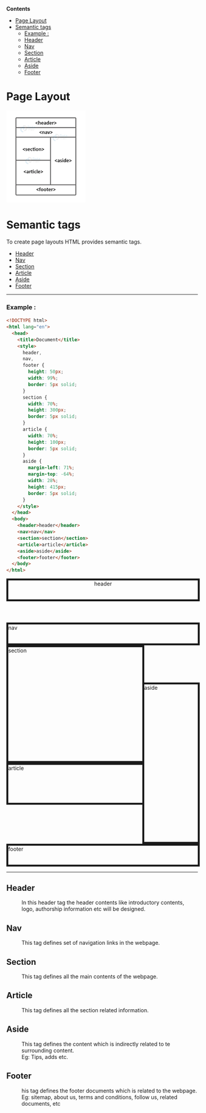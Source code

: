 <!-- START doctoc generated TOC please keep comment here to allow auto update -->
<!-- DON'T EDIT THIS SECTION, INSTEAD RE-RUN doctoc TO UPDATE -->
**Contents**

- [Page Layout](#page-layout)
- [Semantic tags](#semantic-tags)
    - [Example :](#example-)
  - [Header](#header)
  - [Nav](#nav)
  - [Section](#section)
  - [Article](#article)
  - [Aside](#aside)
  - [Footer](#footer)

<!-- END doctoc generated TOC please keep comment here to allow auto update -->

# Page Layout

![](Page%20Layout.png)

# Semantic tags

To create page layouts HTML provides semantic tags.

- [Header](#header)
- [Nav](#nav)
- [Section](#section)
- [Article](#article)
- [Aside](#aside)
- [Footer](#footer)

---

### Example :

```html
<!DOCTYPE html>
<html lang="en">
  <head>
    <title>Document</title>
    <style>
      header,
      nav,
      footer {
        height: 50px;
        width: 99%;
        border: 5px solid;
      }
      section {
        width: 70%;
        height: 300px;
        border: 5px solid;
      }
      article {
        width: 70%;
        height: 100px;
        border: 5px solid;
      }
      aside {
        margin-left: 71%;
        margin-top: -64%;
        width: 28%;
        height: 415px;
        border: 5px solid;
      }
    </style>
  </head>
  <body>
    <header>header</header>
    <nav>nav</nav>
    <section>section</section>
    <article>article</article>
    <aside>aside</aside>
    <footer>footer</footer>
  </body>
</html>
```

<!DOCTYPE html>
<html lang="en">
  <head>
    <title>Document</title>
    <style>
     header,nav,footer{
        height:50px;
        width:99%;
        border: 5px solid;
     }
     section{
        width:70%;
        height:300px;
        border:5px solid;
     }
     article{
       width:70%;
        height:100px;
        border:5px solid; 
     }
     aside{
        margin-left:71%;
        margin-top:-64%;
        width:28%;
        height:415px;
        border:5px solid;
     }
    </style>
  </head>
  <body>
   <header>header</header>
   <nav>nav</nav>
   <section>section</section>
   <article>article</article>
   <aside>aside</aside>
   <footer>footer</footer>
  </body>
</html>

---

## Header

<dd>In this header tag the header contents like introductory contents, logo, authorship information etc will
be designed.</dd>

## Nav

<dd>This tag defines set of navigation links in the webpage.</dd>

## Section

<dd>This tag defines all the main contents of the webpage.</dd>

## Article

<dd>This tag defines all the section related information.</dd>

## Aside

<dd>This tag defines the content which is indirectly related to te surrounding content.<br>
Eg: Tips, adds etc.
</dd>

## Footer

<dd>
his tag defines the footer documents which is related to the webpage.<br>
Eg: sitemap, about us, terms and conditions, follow us, related documents, etc
</dd>
